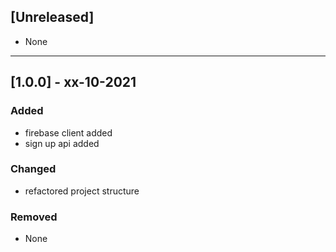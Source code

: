 ## [Unreleased]
- None

***
## [1.0.0] - xx-10-2021
### Added
- firebase client added
- sign up api added

### Changed
- refactored project structure

### Removed
- None